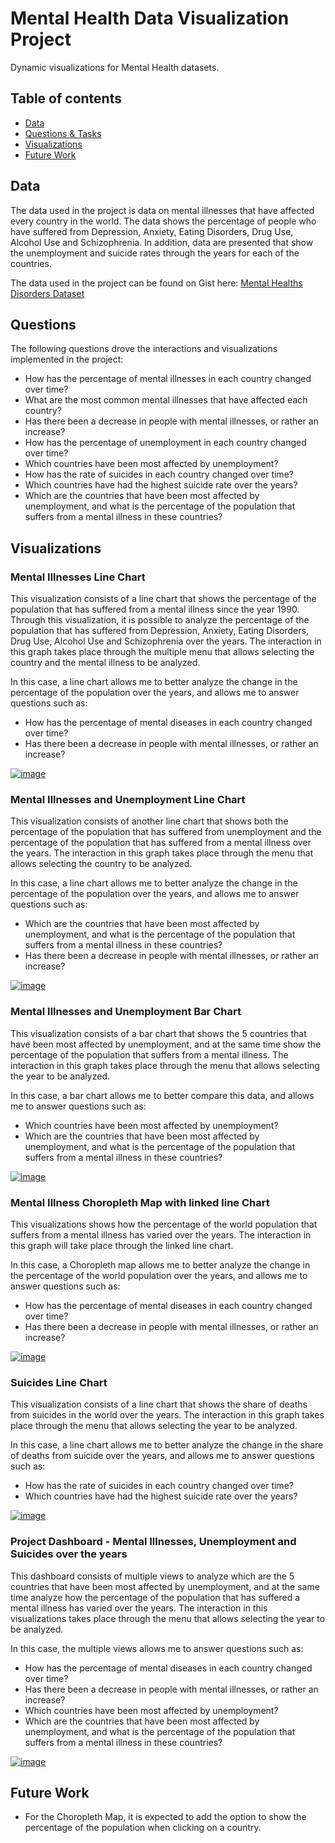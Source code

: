# Mental Health Data Visualization Project
Dynamic visualizations for Mental Health datasets.

## Table of contents
* [Data](#data)
* [Questions & Tasks](#questions)
* [Visualizations](#visualizations)
* [Future Work](#future-work)

## Data

The data used in the project is data on mental illnesses that have affected every country in the world. The data shows the percentage of people who have suffered from Depression, Anxiety, Eating Disorders, Drug Use, Alcohol Use and Schizophrenia. In addition, data are presented that show the unemployment and suicide rates through the years for each of the countries.

The data used in the project can be found on Gist here: 
[Mental Healths Disorders Dataset](https://gist.github.com/fmejias/8df2a27f1285576ae3cf4d67c3368144)

## Questions

The following questions drove the interactions and visualizations implemented in the project:

- How has the percentage of mental illnesses in each country changed over time?
- What are the most common mental illnesses that have affected each country?
- Has there been a decrease in people with mental illnesses, or rather an increase?
- How has the percentage of unemployment in each country changed over time?
- Which countries have been most affected by unemployment?
- How has the rate of suicides in each country changed over time?
- Which countries have had the highest suicide rate over the years?
- Which are the countries that have been most affected by unemployment, and what is the percentage of the population that suffers from a mental illness in these countries?


## Visualizations

### Mental Illnesses Line Chart

This visualization consists of a line chart that shows the percentage of the population that has suffered from a mental illness since the year 1990. Through this visualization, it is possible to analyze the percentage of the population that has suffered from Depression, Anxiety, Eating Disorders, Drug Use, Alcohol Use and Schizophrenia over the years. The interaction in this graph takes place through the multiple menu that allows selecting the country and the mental illness to be analyzed. 

In this case, a line chart allows me to better analyze the change in the percentage of the population over the years, and allows me to answer questions such as:
- How has the percentage of mental diseases in each country changed over time?
- Has there been a decrease in people with mental illnesses, or rather an increase?

[![image](https://user-images.githubusercontent.com/12739451/95379515-b5a2c680-08a2-11eb-9de9-33570f2238c9.png)](https://vizhub.com/fmejias/1a9d1ec4bbca4696bfa912d2c42d6c00)

### Mental Illnesses and Unemployment Line Chart

This visualization consists of another line chart that shows both the percentage of the population that has suffered from unemployment and the percentage of the population that has suffered from a mental illness over the years. The interaction in this graph takes place through the menu that allows selecting the country to be analyzed. 

In this case, a line chart allows me to better analyze the change in the percentage of the population over the years, and allows me to answer questions such as:
- Which are the countries that have been most affected by unemployment, and what is the percentage of the population that suffers from a mental illness in these countries?
- Has there been a decrease in people with mental illnesses, or rather an increase?

[![image](https://user-images.githubusercontent.com/12739451/97726242-a6bfc600-1a94-11eb-9a95-e4a9bd75181d.png)](https://vizhub.com/fmejias/3f2ec2b010bc4b59b3ad7146470a8f92)

### Mental Illnesses and Unemployment Bar Chart

This visualization consists of a bar chart that shows the 5 countries that have been most affected by unemployment, and at the same time show the percentage of the population that suffers from a mental illness. The interaction in this graph takes place through the menu that allows selecting the year to be analyzed. 

In this case, a bar chart allows me to better compare this data, and allows me to answer questions such as:
- Which countries have been most affected by unemployment?
- Which are the countries that have been most affected by unemployment, and what is the percentage of the population that suffers from a mental illness in these countries?

[![image](https://user-images.githubusercontent.com/12739451/96325516-a11ea680-0fe5-11eb-882f-74281150b0dc.png)](https://vizhub.com/fmejias/a82933ef463048d8a7b415c70686bca7)

### Mental Illness Choropleth Map with linked line Chart

This visualizations shows how the percentage of the world population that suffers from a mental illness has varied over the years. The interaction in this graph will take place through the linked line chart.

In this case, a Choropleth map allows me to better analyze the change in the percentage of the world population over the years, and allows me to answer questions such as:
- How has the percentage of mental diseases in each country changed over time?
- Has there been a decrease in people with mental illnesses, or rather an increase?

[![image](https://user-images.githubusercontent.com/12739451/97125507-c86a2780-16f9-11eb-84d2-4e7e2800597f.png)](https://vizhub.com/fmejias/85b1c6c793c046efa2b724027bcbb831)

### Suicides Line Chart

This visualization consists of a line chart that shows the share of deaths from suicides in the world over the years. The interaction in this graph takes place through the menu that allows selecting the year to be analyzed. 

In this case, a line chart allows me to better analyze the change in the share of deaths from suicide over the years, and allows me to answer questions such as:
- How has the rate of suicides in each country changed over time?
- Which countries have had the highest suicide rate over the years?

[![image](https://user-images.githubusercontent.com/12739451/97726279-ad4e3d80-1a94-11eb-8536-c15832364829.png)](https://vizhub.com/fmejias/c8d001dc5c1e4f7a91103c69462a3ec1)

### Project Dashboard - Mental Illnesses, Unemployment and Suicides over the years

This dashboard consists of multiple views to analyze which are the 5 countries that have been most affected by unemployment, and at the same time analyze how the percentage of the population that has suffered a mental illness has varied over the years. The interaction in this visualizations takes place through the menu that allows selecting the year to be analyzed.

In this case, the multiple views allows me to answer questions such as:
- How has the percentage of mental diseases in each country changed over time?
- Has there been a decrease in people with mental illnesses, or rather an increase?
- Which countries have been most affected by unemployment?
- Which are the countries that have been most affected by unemployment, and what is the percentage of the population that suffers from a mental illness in these countries?

[![image](https://user-images.githubusercontent.com/12739451/97387143-0b173580-189b-11eb-8671-df298063e9b3.png)](https://vizhub.com/fmejias/34c9ea7e0d9741a799fc6fcb802a7f55)

## Future Work

- For the Choropleth Map, it is expected to add the option to show the percentage of the population when clicking on a country.

